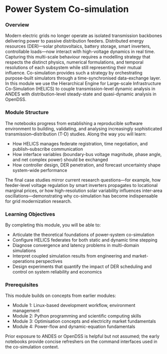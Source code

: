 # Power System Co-simulation

### Overview

Modern electric grids no longer operate as isolated transmission backbones delivering power to passive distribution feeders. Distributed energy resources (DER)—solar photovoltaics, battery storage, smart inverters, controllable loads—now interact with high-voltage dynamics in real time. Capturing this multi-scale behaviour requires a modelling strategy that respects the distinct physics, numerical formulations, and temporal resolutions of each subsystem while still representing their mutual influence. Co-simulation provides such a strategy by orchestrating purpose-built simulators through a time-synchronised data-exchange layer. In this module we use the Hierarchical Engine for Large-scale Infrastructure Co-Simulation (HELICS) to couple transmission-level dynamic analysis in ANDES with distribution-level steady-state and quasi-dynamic analysis in OpenDSS.

### Module Structure

The notebooks progress from establishing a reproducible software environment to building, validating, and analysing increasingly sophisticated transmission–distribution (T-D) studies. Along the way you will learn:

- How HELICS manages federate registration, time negotiation, and publish–subscribe communication
- How interface variables (boundary-bus voltage magnitude, phase angle, and net complex power) should be exchanged
- How controller design, DER penetration, and forecast uncertainty shape system-wide performance

The final case studies mirror current research questions—for example, how feeder-level voltage regulation by smart inverters propagates to locational marginal prices, or how high-resolution solar variability influences inter-area oscillations—demonstrating why co-simulation has become indispensable for grid modernization research.

### Learning Objectives

By completing this module, you will be able to:

- Articulate the theoretical foundations of power-system co-simulation
- Configure HELICS federates for both static and dynamic time stepping
- Diagnose convergence and latency problems in multi-domain simulations
- Interpret coupled simulation results from engineering and market-operations perspectives
- Design experiments that quantify the impact of DER scheduling and control on system reliability and economics

### Prerequisites

This module builds on concepts from earlier modules:

- Module 1: Linux-based development workflow, environment management
- Module 2: Python programming and scientific computing skills
- Module 3: Optimisation concepts and electricity market fundamentals
- Module 4: Power-flow and dynamic-equation fundamentals

Prior exposure to ANDES or OpenDSS is helpful but not assumed; the early notebooks provide concise refreshers on the command interfaces used in the co-simulation context.